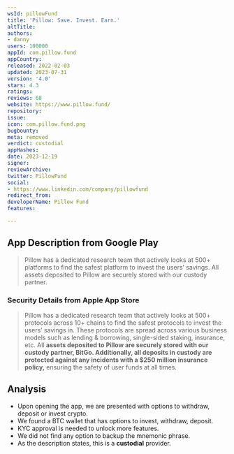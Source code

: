 ```yaml
---
wsId: pillowFund
title: 'Pillow: Save. Invest. Earn.'
altTitle: 
authors:
- danny
users: 100000
appId: com.pillow.fund
appCountry: 
released: 2022-02-03
updated: 2023-07-31
version: '4.0'
stars: 4.3
ratings: 
reviews: 68
website: https://www.pillow.fund/
repository: 
issue: 
icon: com.pillow.fund.png
bugbounty: 
meta: removed
verdict: custodial
appHashes: 
date: 2023-12-19
signer: 
reviewArchive: 
twitter: PillowFund
social:
- https://www.linkedin.com/company/pillowfund
redirect_from: 
developerName: Pillow Fund
features: 

---
```


## App Description from Google Play 

> Pillow has a dedicated research team that actively looks at 500+ platforms to find the safest platform to invest the users’ savings. All assets deposited to Pillow are securely stored with our custody partner.

### Security Details from Apple App Store 

> Pillow has a dedicated research team that actively looks at 500+ protocols across 10+ chains to find the safest protocols to invest the users’ savings in. These protocols are spread across various business models such as lending & borrowing, single-sided staking, insurance, etc. All **assets deposited to Pillow are securely stored with our custody partner, BitGo. Additionally, all deposits in custody are protected against any incidents with a $250 million insurance policy,** ensuring the safety of user funds at all times.

## Analysis 

- Upon opening the app, we are presented with options to withdraw, deposit or invest crypto. 
- We found a BTC wallet that has options to invest, withdraw, deposit. 
- KYC approval is needed to unlock more features. 
- We did not find any option to backup the mnemonic phrase.
- As the description states, this is a **custodial** provider.